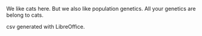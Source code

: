 We like cats here. But we also like population genetics.
All your genetics are belong to cats.

csv generated with LibreOffice.
